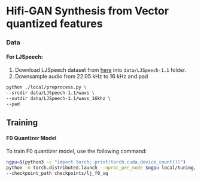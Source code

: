 Hifi-GAN Synthesis from Vector quantized features
===


### Data

#### For LJSpeech:
1. Download LJSpeech dataset from [here](https://keithito.com/LJ-Speech-Dataset/) into ```data/LJSpeech-1.1``` folder.
2. Downsample audio from 22.05 kHz to 16 kHz and pad

```bash
python ./local/preprocess.py \
--srcdir data/LJSpeech-1.1/wavs \
--outdir data/LJSpeech-1.1/wavs_16khz \
--pad
```

## Training

#### F0 Quantizer Model
To train F0 quantizer model, use the following command:
```bash
ngpu=$(python3 -c "import torch; print(torch.cuda.device_count())")
python -m torch.distributed.launch --nproc_per_node $ngpu local/tuning/f0_quant.py \
--checkpoint_path checkpoints/lj_f0_vq
```
